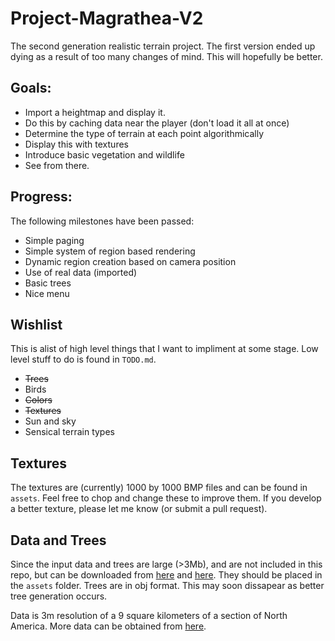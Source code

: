 Project-Magrathea-V2
====================

The second generation realistic terrain project.
The first version ended up dying as a result of too many changes of mind.  This will hopefully be better.

Goals:
------
 * Import a heightmap and display it.
 * Do this by caching data near the player (don't load it all at once)
 * Determine the type of terrain at each point algorithmically
 * Display this with textures
 * Introduce basic vegetation and wildlife 
 * See from there.

Progress:
---------
The following milestones have been passed:

 * Simple paging
 * Simple system of region based rendering
 * Dynamic region creation based on camera position
 * Use of real data (imported)
 * Basic trees
 * Nice menu

Wishlist
--------
This is alist of high level things that I want to impliment at some stage.  Low level stuff to do is found in `TODO.md`.

 * ~~Trees~~
 * Birds
 * ~~Colors~~
 * ~~Textures~~
 * Sun and sky
 * Sensical terrain types

Textures
--------
The textures are (currently) 1000 by 1000 BMP files and can be found in `assets`.  Feel free to chop and change these to improve them.  If you develop a better texture, please let me know (or submit a pull request).

Data and Trees
--------------
Since the input data and trees are large (>3Mb), and are not included in this repo, but can be downloaded from [here][1] and [here][3].  They should be placed in the `assets` folder.  Trees are in obj format.  This may soon dissapear as better tree generation occurs.

Data is 3m resolution of a 9 square kilometers of a section of North America.  More data can be obtained from [here][2].

[1]: http://www.ked.co.za/temp/smalldata.dat "Sample formatted data obtainable here"
[2]: http://viewer.nationalmap.gov/viewer/ "More raw data obtainable here"
[3]: http://www.ked.co.za/temp/full019.dat "Sample tree"
